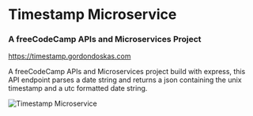 # Timestamp Microservice

### A freeCodeCamp APIs and Microservices Project

<https://timestamp.gordondoskas.com>

A freeCodeCamp APIs and Microservices project build with express, this API endpoint parses a date string and returns a json containing the unix timestamp and a utc formatted date string.

![Timestamp Microservice](https://portfolio.gordondoskas.com/img/timestamp.png)
